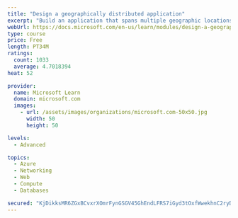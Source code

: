 ```yaml
---
title: "Design a geographically distributed application"
excerpt: "Build an application that spans multiple geographic locations for high availability and resiliency."
webUrl: https://docs.microsoft.com/en-us/learn/modules/design-a-geographically-distributed-application/
type: course
price: Free
length: PT34M
ratings:
  count: 1033
  average: 4.7018394
heat: 52

provider:
  name: Microsoft Learn
  domain: microsoft.com
  images:
    - url: /assets/images/organizations/microsoft.com-50x50.jpg
      width: 50
      height: 50

levels:
  - Advanced

topics:
  - Azure
  - Networking
  - Web
  - Compute
  - Databases

secured: "KjDikksMR6ZGxBCvxrXOmrFynGSGV45GhEndLFRS7iGyd3tOxfWwekhnC2ryD/PLprou4z+hnbncPdXIzKToLMrFcVdH60HwTsjepk9WcSXFTx9lUGZW8LSIKGImH/Do4XUwKw86EeClyscMnMT6owzFp/lIXVhHJTXc8LJBDkqwJYWzx4FdIcL3BMwZuRu/c48W+DqVz/r02oI2FxrhVPvNvOrfnfIRhJH+s7Ls6ppV/v+BeHHsTNM8zzQ2wcfYVRYigh/TB9f4uNiSukPgjjhZfhndhL8lb7bih6WICkQXc51XyIImMRJ5ai50rTzybs8ZlSGEdU5ITrO0Tqex95OxjK3rZDpfgELCqbzqkTvOrP9aQzK8JwTsM4gHhnE3xnNWLa7YcwfBG1IizP0oi+pR20EJ2IBClTHZYIAkCpg=;PFmNzhq7g1D8OjdDTGw6bw=="
---
```



